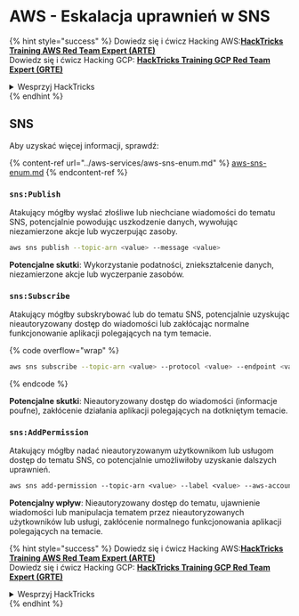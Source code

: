 # AWS - Eskalacja uprawnień w SNS

{% hint style="success" %}
Dowiedz się i ćwicz Hacking AWS:<img src="/.gitbook/assets/image.png" alt="" data-size="line">[**HackTricks Training AWS Red Team Expert (ARTE)**](https://training.hacktricks.xyz/courses/arte)<img src="/.gitbook/assets/image.png" alt="" data-size="line">\
Dowiedz się i ćwicz Hacking GCP: <img src="/.gitbook/assets/image (2).png" alt="" data-size="line">[**HackTricks Training GCP Red Team Expert (GRTE)**<img src="/.gitbook/assets/image (2).png" alt="" data-size="line">](https://training.hacktricks.xyz/courses/grte)

<details>

<summary>Wesprzyj HackTricks</summary>

* Sprawdź [**plany subskrypcyjne**](https://github.com/sponsors/carlospolop)!
* **Dołącz do** 💬 [**grupy Discord**](https://discord.gg/hRep4RUj7f) lub [**grupy telegramowej**](https://t.me/peass) lub **śledź** nas na **Twitterze** 🐦 [**@hacktricks\_live**](https://twitter.com/hacktricks\_live)**.**
* **Dziel się trikami hakerskimi, przesyłając PR-y do** [**HackTricks**](https://github.com/carlospolop/hacktricks) i [**HackTricks Cloud**](https://github.com/carlospolop/hacktricks-cloud) na githubie.

</details>
{% endhint %}

## SNS

Aby uzyskać więcej informacji, sprawdź:

{% content-ref url="../aws-services/aws-sns-enum.md" %}
[aws-sns-enum.md](../aws-services/aws-sns-enum.md)
{% endcontent-ref %}

### `sns:Publish`

Atakujący mógłby wysłać złośliwe lub niechciane wiadomości do tematu SNS, potencjalnie powodując uszkodzenie danych, wywołując niezamierzone akcje lub wyczerpując zasoby.
```bash
aws sns publish --topic-arn <value> --message <value>
```
**Potencjalne skutki**: Wykorzystanie podatności, zniekształcenie danych, niezamierzone akcje lub wyczerpanie zasobów.

### `sns:Subscribe`&#x20;

Atakujący mógłby subskrybować lub do tematu SNS, potencjalnie uzyskując nieautoryzowany dostęp do wiadomości lub zakłócając normalne funkcjonowanie aplikacji polegających na tym temacie.

{% code overflow="wrap" %}
```bash
aws sns subscribe --topic-arn <value> --protocol <value> --endpoint <value>
```
{% endcode %}

**Potencjalne skutki**: Nieautoryzowany dostęp do wiadomości (informacje poufne), zakłócenie działania aplikacji polegających na dotkniętym temacie.

### `sns:AddPermission`&#x20;

Atakujący mógłby nadać nieautoryzowanym użytkownikom lub usługom dostęp do tematu SNS, co potencjalnie umożliwiłoby uzyskanie dalszych uprawnień.
```css
aws sns add-permission --topic-arn <value> --label <value> --aws-account-id <value> --action-name <value>
```
**Potencjalny wpływ**: Nieautoryzowany dostęp do tematu, ujawnienie wiadomości lub manipulacja tematem przez nieautoryzowanych użytkowników lub usługi, zakłócenie normalnego funkcjonowania aplikacji polegających na temacie.

{% hint style="success" %}
Dowiedz się i ćwicz Hacking AWS:<img src="/.gitbook/assets/image.png" alt="" data-size="line">[**HackTricks Training AWS Red Team Expert (ARTE)**](https://training.hacktricks.xyz/courses/arte)<img src="/.gitbook/assets/image.png" alt="" data-size="line">\
Dowiedz się i ćwicz Hacking GCP: <img src="/.gitbook/assets/image (2).png" alt="" data-size="line">[**HackTricks Training GCP Red Team Expert (GRTE)**<img src="/.gitbook/assets/image (2).png" alt="" data-size="line">](https://training.hacktricks.xyz/courses/grte)

<details>

<summary>Wesprzyj HackTricks</summary>

* Sprawdź [**plany subskrypcyjne**](https://github.com/sponsors/carlospolop)!
* **Dołącz do** 💬 [**grupy Discord**](https://discord.gg/hRep4RUj7f) lub [**grupy telegramowej**](https://t.me/peass) lub **śledź** nas na **Twitterze** 🐦 [**@hacktricks\_live**](https://twitter.com/hacktricks\_live)**.**
* **Podziel się trikami hakerskimi, przesyłając PR-y do** [**HackTricks**](https://github.com/carlospolop/hacktricks) i [**HackTricks Cloud**](https://github.com/carlospolop/hacktricks-cloud) github repos.

</details>
{% endhint %}
